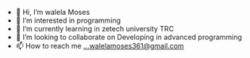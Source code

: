 - 👋 Hi, I’m walela Moses
- 👀 I’m interested in programming
- 🌱 I’m currently learning in zetech university TRC
- 💞️ I’m looking to collaborate on Developing in advanced programming
- 📫 How to reach me ...walelamoses361@gmail.com

<!---
Walelamoses/Walelamoses is a ✨ special ✨ repository because its `README.md` (this file) appears on your GitHub profile.
You can click the Preview link to take a look at your changes.
--->
